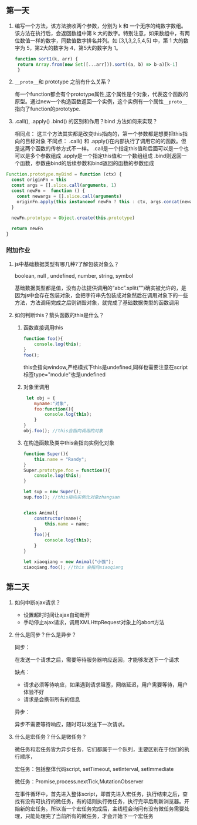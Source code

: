

## 第一天

1. 编写一个方法，该方法接收两个参数，分别为 k 和 一个无序的纯数字数组。该方法在执行后，会返回数组中第 k 大的数字。特别注意，如果数组中，有两位数值一样的数字，同数值数字排名并列。如 [3,1,3,2,5,4,5] 中，第 1 大的数字为 5，第2大的数字为 4，第5大的数字为 1。

   ```js
   function sort1(k, arr) {
    return Array.from(new Set([...arr])).sort((a, b) => b-a)[k-1]
    }
   ```

2. `__proto__`和 prototype 之前有什么关系？

   每一个function都会有个prototype属性,这个属性是个对象，代表这个函数的原型。通过new一个构造函数返回一个实例，这个实例有一个属性`__proto__`指向了function的prototype.

3. .call(), .apply() .bind() 的区别和作用？bind 方法如何来实现？

   相同点：
   这三个方法其实都是改变this指向的，第一个参数都是想要把this指向的目标对象
   不同点：
   .call() 和 .apply()在内部执行了调用它的的函数。但是这两个函数的传参方式不一样。
     .call是一个指定this值和后面可以是一个也可以是多个参数组成
     .apply是一个指定this值和一个数组组成
   .bind则返回一个函数，参数由bind的后续参数和bind返回的函数的参数组成

```js
Function.prototype.myBind = function (ctx) {
  const originFn = this
  const args = [].slice.call(arguments, 1)
  const newFn =  function () {
    const newargs = [].slice.call(arguments)
    originFn.apply(this instanceof newFn ? this : ctx, args.concat(newargs))
  }
  
  newFn.prototype = Object.create(this.prototype)

  return newFn
}
```

### 附加作业

1. js中基础数据类型有哪几种?了解包装对象么？

   boolean, null , undefined, number, string, symbol

   基础数据类型都是值，没有办法提供调用的“abc”.split("")确实被允许的，是因为js中会存在包装对象，会把字符串先包装成对象然后在调用对象下的一些方法，方法调用完成之后则销毁对象，就完成了基础数据类型的函数调用

2. 如何判断this？箭头函数的this是什么？

   1. 函数直接调用this

      ```js
      function foo(){
          console.log(this);
      }
      foo();
      ```

      this会指向window,严格模式下this是undefined,同样也需要注意在script标签type="module"也是undefined

   2. 对象里调用

      ```js
       let obj = {
          myname:"对象",
          foo:function(){
              console.log(this);
          }
      }
      obj.foo(); //this会指向调用的对象
      ```

   3. 在构造函数及类中this会指向实例化对象

      ```js
      function Super(){
          this.name = "Randy";
      }
      Super.prototype.foo = function(){
          console.log(this);
      }
      
      let sup = new Super();
      sup.foo(); //this指向实例化对象zhangsan
      
      
      class Animal{
          constructor(name){
              this.name = name;
          }
          foo(){
              console.log(this);
          }
      }
      
      let xiaoqiang = new Animal("小强");
      xiaoqiang.foo(); //this 会指向xiaoqiang
      ```

## 第二天

1. 如何中断ajax请求？

   + 设置超时时间让ajax自动断开
   + 手动停止ajax请求，调用XMLHttpRequest对象上的abort方法

2. 什么是同步？什么是异步？

   同步：

   在发送一个请求之后，需要等待服务器响应返回，才能够发送下一个请求

   缺点：

   + 请求必须等待响应，如果遇到请求阻塞，网络延迟，用户需要等待，用户体验不好
   + 请求是会携带所有的信息

   异步：

   异步不需要等待响应，随时可以发送下一次请求。

3. 什么是宏任务？什么是微任务？

   微任务和宏任务皆为异步任务，它们都属于一个队列，主要区别在于他们的执行顺序，

   宏任务：包括整体代码script, setTimeout, setInterval, setImmediate

   微任务：Promise,process.nextTick,MutationObserver 

   在事件循环中，首先进入整体script，即首先进入宏任务，执行结束之后，查找有没有可执行的微任务，有的话则执行微任务，执行完毕后刷新浏览器。开始新的宏任务。所以当一个宏任务完成后，主线程会询问有没有微任务需要处理，只能处理完了当前所有的微任务，才会开始下一个宏任务

